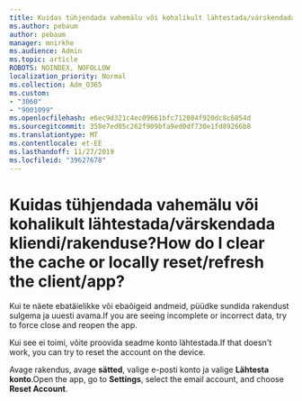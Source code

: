 ```yaml
---
title: Kuidas tühjendada vahemälu või kohalikult lähtestada/värskendada kliendi/rakenduse?
ms.author: pebaum
author: pebaum
manager: mnirkhe
ms.audience: Admin
ms.topic: article
ROBOTS: NOINDEX, NOFOLLOW
localization_priority: Normal
ms.collection: Adm_O365
ms.custom:
- "3060"
- "9001099"
ms.openlocfilehash: e6ec9d321c4ec09661bfc712084f920dc8c6054d
ms.sourcegitcommit: 358e7ed05c262f909bfa9ed0df730e1fd89266b8
ms.translationtype: MT
ms.contentlocale: et-EE
ms.lasthandoff: 11/27/2019
ms.locfileid: "39627678"
---
```

# <a name="how-do-i-clear-the-cache-or-locally-resetrefresh-the-clientapp"></a><span data-ttu-id="5c4db-102">Kuidas tühjendada vahemälu või kohalikult lähtestada/värskendada kliendi/rakenduse?</span><span class="sxs-lookup"><span data-stu-id="5c4db-102">How do I clear the cache or locally reset/refresh the client/app?</span></span>

<span data-ttu-id="5c4db-103">Kui te näete ebatäielikke või ebaõigeid andmeid, püüdke sundida rakendust sulgema ja uuesti avama.</span><span class="sxs-lookup"><span data-stu-id="5c4db-103">If you are seeing incomplete or incorrect data, try to force close and reopen the app.</span></span>  

<span data-ttu-id="5c4db-104">Kui see ei toimi, võite proovida seadme konto lähtestada.</span><span class="sxs-lookup"><span data-stu-id="5c4db-104">If that doesn't work, you can try to reset the account on the device.</span></span>
 
<span data-ttu-id="5c4db-105">Avage rakendus, avage **sätted**, valige e-posti konto ja valige **Lähtesta konto**.</span><span class="sxs-lookup"><span data-stu-id="5c4db-105">Open the app, go to **Settings**, select the email account, and choose **Reset Account**.</span></span>